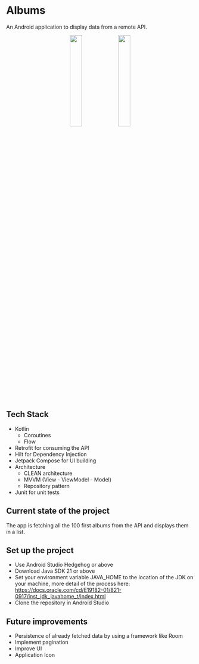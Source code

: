 # Albums
An Android application to display data from a remote API.
<p align="center">
  <img src="https://github.com/jibjoub/Albums/assets/46657670/bd73466f-0090-4adc-9ec2-592b874c477e" width="25%">
  <img src="https://github.com/jibjoub/Albums/assets/46657670/569d93c8-6688-4da9-a240-e9d9c8b080d6" width="25%">
</p>


## Tech Stack
- Kotlin
  - Coroutines
  - Flow
- Retrofit for consuming the API
- Hilt for Dependency Injection
- Jetpack Compose for UI building
- Architecture
  - CLEAN architecture
  - MVVM (View - ViewModel - Model)
  - Repository pattern
- Junit for unit tests

## Current state of the project
The app is fetching all the 100 first albums from the API and displays them in a list.

## Set up the project
- Use Android Studio Hedgehog or above
- Download Java SDK 21 or above
- Set your environment variable JAVA_HOME to the location of the JDK on your machine, more detail of the process here: https://docs.oracle.com/cd/E19182-01/821-0917/inst_jdk_javahome_t/index.html 
- Clone the repository in Android Studio

## Future improvements
- Persistence of already fetched data by using a framework like Room
- Implement pagination
- Improve UI
- Application Icon
